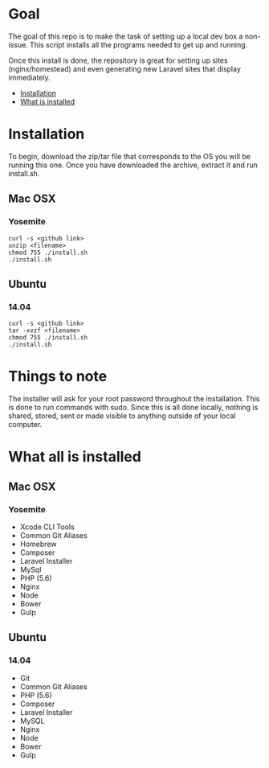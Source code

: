# Goal

The goal of this repo is to make the task of setting up a local dev box a non-issue.  This script installs all the programs needed to get up and running.

Once this install is done, the <local-dashboard> repository is great for setting up sites (nginx/homestead) and even generating new Laravel sites that display immediately.

- [Installation](#installation)
- [What is installed](#what-is-installed)

# <a name="installation"></a> Installation

To begin, download the zip/tar file that corresponds to the OS you will be running this one.  Once you have downloaded the archive, extract it and run install.sh.

## Mac OSX

### Yosemite

	curl -s <github link>
	unzip <filename>
	chmod 755 ./install.sh
	./install.sh

## Ubuntu

### 14.04

	curl -s <github link>
	tar -xvzf <filename>
	chmod 755 ./install.sh
	./install.sh

# <a name="things-to-note"></a> Things to note

The installer will ask for your root password throughout the installation.  This is done to run commands with sudo.  Since this is all done locally, nothing is shared, stored, sent or made visible to anything outside of your local computer.

# <a name="what-is-installed"></a> What all is installed

## Mac OSX

### Yosemite

- Xcode CLI Tools
- Common Git Aliases
- Homebrew
- Composer
- Laravel Installer
- MySql
- PHP (5.6)
- Nginx
- Node
- Bower
- Gulp

## Ubuntu

### 14.04

- Git
- Common Git Aliases
- PHP (5.6)
- Composer
- Laravel Installer
- MySQL
- Nginx
- Node
- Bower
- Gulp